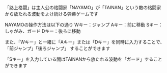 「路上格闘」は主人公の格闘家「NAYAMO」が「TAINAN」という敵の格闘家から放たれる波動をよけ続ける弾幕ゲームです

NAYAMOの操作方法は以下の通り
Wキー：ジャンプ
Aキー：前に移動
Sキー：しゃがみ、ガード
Dキー：後ろに移動

また、「Wキー」と一緒に「Aキー」または「Dキー」を同時に入力することで、「前ジャンプ」「後ろジャンプ」
することができます

「Sキー」を入力している間はTAINANから放たれる波動を「ガード」することができます
